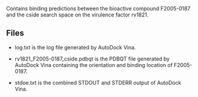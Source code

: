 Contains binding predictions between the bioactive compound F2005-0187 and the cside search space on the virulence factor rv1821.

## Files

- log.txt is the log file generated by AutoDock Vina.

- rv1821_F2005-0187_cside.pdbqt is the PDBQT file generated by AutoDock Vina containing the orientation and binding location of F2005-0187.

- stdoe.txt is the combined STDOUT and STDERR output of AutoDock Vina.

